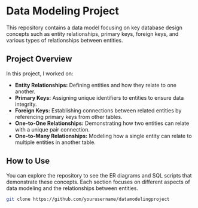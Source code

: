 # Data Modeling Project

This repository contains a data model focusing on key database design concepts such as entity relationships, primary keys, foreign keys, and various types of relationships between entities.

## Project Overview

In this project, I worked on:

- **Entity Relationships:** Defining entities and how they relate to one another.
- **Primary Keys:** Assigning unique identifiers to entities to ensure data integrity.
- **Foreign Keys:** Establishing connections between related entities by referencing primary keys from other tables.
- **One-to-One Relationships:** Demonstrating how two entities can relate with a unique pair connection.
- **One-to-Many Relationships:** Modeling how a single entity can relate to multiple entities in another table.

## How to Use

You can explore the repository to see the ER diagrams and SQL scripts that demonstrate these concepts. Each section focuses on different aspects of data modeling and the relationships between entities.

```bash
git clone https://github.com/yourusername/datamodelingproject
